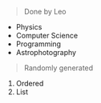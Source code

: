 > Done by Leo
- Physics
- Computer Science
- Programming
- Astrophotography

> Randomly generated

1) Ordered
2) List
